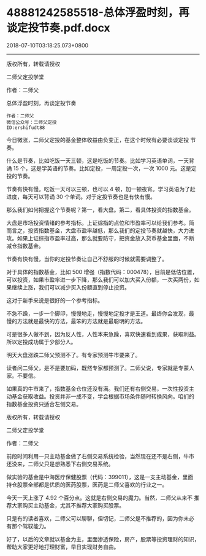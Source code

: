 # 48881242585518-总体浮盈时刻，再谈定投节奏.pdf.docx

2018-07-10T03:18:25.073+0800

----

版权所有，转载请授权

二师父定投学堂

作者：二师父

总体浮盈时刻，再谈定投节奏 

	作者：二师父   
	微信公众号：二师父定投   
	ID:ershifudt88   
今日微涨，二师父定投的基金整体收益由负变正，在这个时候有必要谈谈定投 节奏。 

什么是节奏，比如吃饭一天三顿，这是吃饭的节奏。比如学习英语单词，一天背 诵 15 个，这是学英语的节奏。比如定投，一周定投一次，一次 1000 元。这是定 投的节奏。 

节奏有快有慢。吃饭一天可以三顿，也可以 4 顿，加一顿夜宵。学习英语为了赶 进度，每天可以背诵 30 个单词。对于定投节奏也是有快有慢。 

那么我们如何把握这个节奏呢？第一，看大盘。第二，看具体投资的指数基金。 

大盘是市场投资情绪的参考指标。上证综指的点位和市盈率可以给我们参考。简 而言之，投资指数基金，大盘市盈率越低，那么我们的定投节奏就越快，大力进 攻。如果上证综指市盈率过高，那么就要防守，把资金放入货币基金里面，不断 减仓指数基金。 

节奏有快有慢，当你的定投节奏让自己不舒服的时候就需要调整了。 

对于具体的指数基金，比如 500 增强（指数代码：000478），目前是低估位置，可以投资，如果市盈率进一步下降，那么我们可以加大买入份额，一次买两份，如果继续上涨，我们可以减少买入份额直到停止投资。 

这对于新手来说是很好的一个参考指标。 

不急不躁，一步一个脚印，慢慢地走，慢慢地定投才是王道。最终你会发现，最 慢的方法就是最快的方法，最笨的方法就是最聪明的方法。 

可是很多人做不到，因为反人性，人性本来急躁，喜欢快速看到成果，获取利益。所以定投成功属于少部分人。 

明天大盘涨跌二师父预测不了。有专家预测牛市要来了。 

读者问二师父，是不是要加码，既然专家都预测了。二师父说，专家就是专蒙人 家。不要信。 

如果真的牛市来了，指数基金仓位还没有满。我们还有右侧交易，一次性投资主 动基金获取收益。投资并非一成不变，学会根据市场条件随时转换风向。咱们的 指数基金投资只适合左侧交易。 

版权所有，转载请授权

二师父定投学堂

作者：二师父

前段时间利用一只主动基金做了右侧交易系统检验，当然现在还不是右侧，牛市 还没来，二师父只是想熟悉下右侧交易系统。 

做实验的基金是中海医疗保健股票（代码：399011），这是一支主动基金，里面 持仓股票全部都是优质的医药股票，医药是二师父喜欢的行业之一。 

今天一天上涨了 4\.92 个百分点。这就是右侧交易的魔力。当然，二师父从来不 推荐大家购买主动基金，尤其不推荐大家购买股票。 

只是有的读者喜欢，二师父可以聊聊，但切记，二师父是不推荐的，因为你未必 有那个驾驭能力。 

好了，以后的文章就以基金为主，里面渗透保险，房产，股票等投资理财的知识，帮助大家更好地打理财富，早日实现财务自由。 

